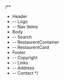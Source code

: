 /\*\*

- Header
- -- Logo
- -- Nav Items
- Body
- -- Search
- -- RestaurentContainer
- -- RestaurentCard
- Footer
- -- Copyright
- -- Links
- -- Address
- -- Contact
  \*/
